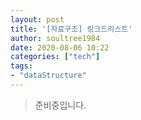 ```yaml
---
layout: post
title: '[자료구조] 링크드리스트'
author: soultree1984
date: 2020-08-06 10:22
categories: ["tech"]
tags: 
- "dataStructure"
---
```


> 준비중입니다.
